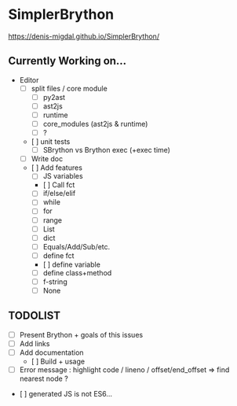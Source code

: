 # SimplerBrython

https://denis-migdal.github.io/SimplerBrython/

## Currently Working on...

- Editor
    - [ ] split files / core module
        - [ ] py2ast
        - [ ] ast2js
        - [ ] runtime
        - [ ] core_modules (ast2js & runtime)
        - [ ] ?
    - [ ] unit tests
        - [ ] SBrython vs Brython exec (+exec time)
    - [ ] Write doc
    - [ ] Add features
        - [ ] JS variables
        - [ ] Call fct
        - [ ] if/else/elif
        - [ ] while
        - [ ] for
        - [ ] range
        - [ ] List
        - [ ] dict
        - [ ] Equals/Add/Sub/etc.
        - [ ] define fct
        - [ ] define variable
        - [ ] define class+method
        - [ ] f-string
        - [ ] None
## TODOLIST

- [ ] Present Brython + goals of this issues
- [ ] Add links
- [ ] Add documentation
    - [ ] Build + usage
- [ ] Error message : highlight code / lineno / offset/end_offset => find nearest node ?
- [ ] generated JS is not ES6...
